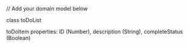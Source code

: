 // Add your domain model below

class toDoList

toDoItem
properties: ID (Number), description (String), completeStatus (Boolean)
